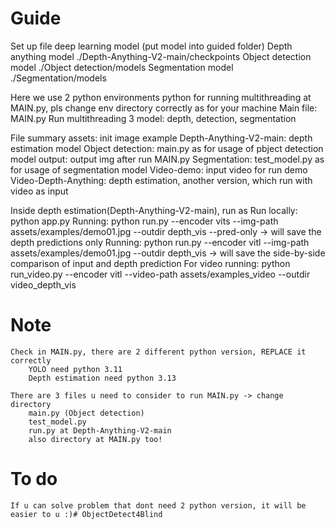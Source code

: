 # Guide

Set up file deep learning model (put model into guided folder)
    Depth anything model
    ./Depth-Anything-V2-main/checkpoints
    Object detection model
    ./Object detection/models
    Segmentation model
    ./Segmentation/models

Here we use 2 python environments python for running multithreading at MAIN.py, pls change env directory correctly as for your machine
Main file: MAIN.py
    Run multithreading 3 model: depth, detection, segmentation

File summary
    assets: init image example
    Depth-Anything-V2-main: depth estimation model
    Object detection: main.py as for usage of pbject detection model
    output: output img after run MAIN.py
    Segmentation: test_model.py as for usage of segmentation model
    Video-demo: input video for run demo
    Video-Depth-Anything: depth estimation, another version, which run with video as input

Inside depth estimation(Depth-Anything-V2-main), run as
    Run locally: python app.py
    Running: python run.py --encoder vits --img-path assets/examples/demo01.jpg --outdir depth_vis --pred-only
    -> will save the depth predictions only
    Running: python run.py --encoder vitl --img-path assets/examples/demo01.jpg --outdir depth_vis
    -> will save the side-by-side comparison of input and depth prediction
    For video running:
    python run_video.py --encoder vitl --video-path assets/examples_video --outdir video_depth_vis


# Note
    Check in MAIN.py, there are 2 different python version, REPLACE it correctly
        YOLO need python 3.11
        Depth estimation need python 3.13

    There are 3 files u need to consider to run MAIN.py -> change directory
        main.py (Object detection)
        test_model.py
        run.py at Depth-Anything-V2-main
        also directory at MAIN.py too!

# To do
    If u can solve problem that dont need 2 python version, it will be easier to u :)#   O b j e c t D e t e c t 4 B l i n d  
 